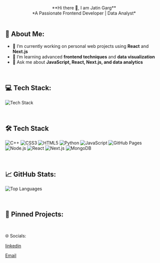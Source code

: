 <center> **Hi there 👋, I am Jatin Garg** </center> 
<center> *A Passionate Frontend Developer | Data Analyst* </center>

    
<br>

## 🚀 About Me:

- 🔭 I’m currently working on personal web projects using **React** and **Next.js**  
- 🌱 I’m learning advanced **frontend techniques** and **data visualization**  
- 💬 Ask me about **JavaScript, React, Next.js, and data analytics**  

<br>



## 💻 Tech Stack: 

![Tech Stack](https://skillicons.dev/icons?i=js,ts,html,css,react,nextjs,solidity,mongodb,express)

<br> 

## 🛠️ Tech Stack

![C++](https://skillicons.dev/icons?i=cpp&size=40&name=true) ![CSS3](https://skillicons.dev/icons?i=css&size=40&name=true) ![HTML5](https://skillicons.dev/icons?i=html&size=40&name=true) ![Python](https://skillicons.dev/icons?i=python&size=40&name=true) ![JavaScript](https://skillicons.dev/icons?i=js&size=40&name=true) ![GitHub Pages](https://skillicons.dev/icons?i=github&size=40&name=true) ![Node.js](https://skillicons.dev/icons?i=nodejs&size=40&name=true) ![React](https://skillicons.dev/icons?i=react&size=40&name=true) ![Next.js](https://skillicons.dev/icons?i=nextjs&size=40&name=true) ![MongoDB](https://skillicons.dev/icons?i=mongodb&size=40&name=true)



<br> 



## 📈 GitHub Stats:


![Top Languages](https://github-readme-stats.vercel.app/api/top-langs/?username=gargjatin03&layout=compact&langs_count=10&theme=radical)


<br> 


## 🎯 Pinned Projects:


<br> 

🌐 Socials:

[linkedin](https://www.linkedin.com/in/jatin-garg-165372179/)

[Email](mailto:gargj968@gmail.com)


